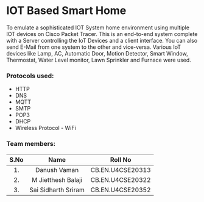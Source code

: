 
# IOT Based Smart Home
To emulate a sophisticated IOT System home environment using multiple IOT devices on Cisco Packet Tracer. 
This is an end-to-end system complete with a Server controlling the IoT Devices and a client interface. You can also send E-Mail from one system to the other and vice-versa. Various IoT devices like Lamp, AC, Automatic Door, Motion Detector, Smart Window, Thermostat, Water Level monitor, Lawn Sprinkler and Furnace were used.  

### Protocols used:  
* HTTP
* DNS
* MQTT
* SMTP
* POP3
* DHCP
* Wireless Protocol - WiFi

### Team members:
| S.No      | Name | Roll No     |
| :---:        |    :----:   |          :---: |
| 1.   | Danush Vaman        | CB.EN.U4CSE20313      |
| 2.      | M Jietthesh Balaji       | CB.EN.U4CSE20322   |
| 3.      | Sai Sidharth Sriram       | CB.EN.U4CSE20352   |


